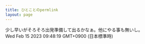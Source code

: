 ```yaml
---
title: ひとことのpermlink
layout: page
---
```

<div class="box" dt="1676422099566">
  少し早いがそろそろ出発準備して出るかなぁ。他にやる事も無いし。
  <div class="content is-small">Wed Feb 15 2023 09:48:19 GMT+0900 (日本標準時)</div>
</div>